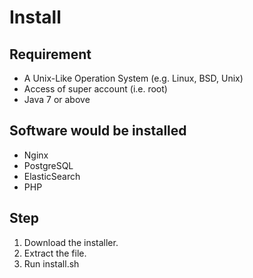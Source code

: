 # Install

## Requirement
- A Unix-Like Operation System (e.g. Linux, BSD, Unix)
- Access of super account (i.e. root)
- Java 7 or above

## Software would be installed
- Nginx
- PostgreSQL
- ElasticSearch
- PHP

## Step
1. Download the installer.
2. Extract the file.
3. Run install.sh